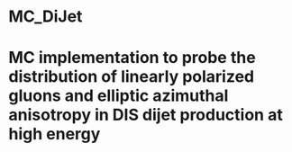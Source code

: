 # MC_DiJet
# MC implementation to probe the distribution of linearly polarized gluons and elliptic azimuthal anisotropy in DIS dijet production at high energy
